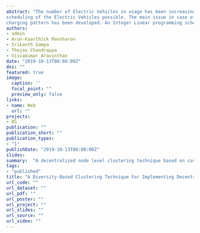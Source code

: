 ```yaml
---
abstract: "The number of Electric Vehicles in usage has been increasing and this trend creates a lot of challenges to the existing power grid. The advancements in the communication and control infrastructure have made applications such as real time charge 
scheduling of the Electric Vehicles possible. The main issue in case of Electric Vehicle charge scheduling is the scalability and the uncertainty concerning the customer charging patterns. In this work, a decentralized node level clustering technique based on customers 
charging pattern has been developed. An Integer Linear programming scheme is used to schedule the Electric Vehicles in each group separately. The detailed study of the effectiveness of the method developed is also presented in the paper. "
authors:
- admin
- Arun-Kaarthick Manoharan
- Srikanth Gampa
- Thejas Chandrappa
- Visvakumar Aravinthan
date: "2019-10-13T00:00:00Z"
doi: ""
featured: true
image:
  caption: ''
  focal_point: ""
  preview_only: false
links:
- name: Web
  url: ""
projects:
- BS
publication: ""
publication_short: ""
publication_types:
- "1"
publishDate: "2019-10-13T00:00:00Z"
slides: 
summary:  "A decentralized node level clustering technique based on customers charging pattern has been developed."
tags:
- "published"
title: "A Diversity-Based Clustering Technique For Implementing Decentralized Node Level Charge Scheduling Of Electric Vehicles"
url_code: ""
url_dataset: ""
url_pdf: ""
url_poster: ""
url_project: ""
url_slides: ""
url_source: ""
url_video: ""
---
```

